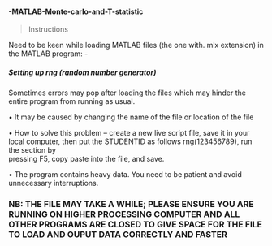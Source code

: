 #### -MATLAB-Monte-carlo-and-T-statistic

> Instructions

Need to be keen while loading MATLAB files (the one with. mlx extension) in the MATLAB program: -

##### Setting up rng (random number generator) 
  Sometimes errors may pop after loading the files which may hinder the entire program from running as usual.
  
•	It may be caused by changing the name of the file or location of the file

•	How to solve this problem – create a new live script file, save it in your local computer, then put the STUDENTID as follows rng(123456789), run the section by                              
   pressing F5, copy paste into the file, and save.

•	The program contains heavy data. You need to be patient and avoid unnecessary interruptions. 

###	NB: THE FILE MAY TAKE A WHILE; PLEASE ENSURE YOU ARE RUNNING ON HIGHER PROCESSING COMPUTER AND ALL OTHER PROGRAMS ARE CLOSED TO GIVE SPACE FOR THE FILE TO LOAD AND OUPUT DATA CORRECTLY AND FASTER

